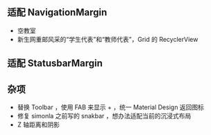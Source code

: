 ## 适配 NavigationMargin
+ 空教室
+ 新生网重邮风采的“学生代表”和“教师代表”，Grid 的 RecyclerView

## 适配 StatusbarMargin

## 杂项
+ 替换 Toolbar ，使用 FAB 来显示 + ，统一 Material Design 返回图标
+ 修复 simonla 之前写的 snakbar ，想办法适配当前的沉浸式布局
+ Z 轴距离和阴影
